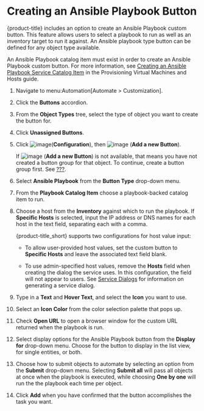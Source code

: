 # Creating an Ansible Playbook Button

{product-title} includes an option to create an Ansible Playbook custom
button. This feature allows users to select a playbook to run as well as
an inventory target to run it against. An Ansible playbook type button
can be defined for any object type available.

<div class="note">

An Ansible Playbook catalog item must exist in order to create an
Ansible Playbook custom button. For more information, see [Creating an
Ansible Playbook Service Catalog
Item](https://access.redhat.com/documentation/en-us/red_hat_cloudforms/4.5/html/provisioning_virtual_machines_and_hosts/catalogs-services#create-playbook-service-catalog-item)
in the Provisioning Virtual Machines and Hosts guide.

</div>

1.  Navigate to menu:Automation\[Automate \> Customization\].

2.  Click the **Buttons** accordion.

3.  From the **Object Types** tree, select the type of object you want
    to create the button for.

4.  Click **Unassigned Buttons**.

5.  Click ![image](../images/1847.png)(**Configuration**), then
    ![image](../images/1862.png) (**Add a new Button**).
    
    <div class="note">
    
    If ![image](../images/1862.png) (**Add a new Button**) is not
    available, that means you have not created a button group for that
    object. To continue, create a button group first. See
    [???](#create-custom-button-group).
    
    </div>

6.  Select **Ansible Playbook** from the **Button Type** drop-down menu.

7.  From the **Playbook Catalog Item** choose a playbook-backed catalog
    item to run.

8.  Choose a host from the **Inventory** against which to run the
    playbook. If **Specific Hosts** is selected, input the IP address or
    DNS names for each host in the text field, separating each with a
    comma.
    
    <div class="note">
    
    {product-title\_short} supports two configurations for host value
    input:
    
      - To allow user-provided host values, set the custom button to
        **Specific Hosts** and leave the associated text field blank.
    
      - To use admin-specified host values, remove the **Hosts** field
        when creating the dialog the service uses. In this
        configuration, the field will not appear to users. See [Service
        Dialogs](https://access.redhat.com/documentation/en-us/red_hat_cloudforms/4.7/html/provisioning_virtual_machines_and_hosts/catalogs-services#service-dialogs)
        for information on generating a service dialog.
    
    </div>

9.  Type in a **Text** and **Hover Text**, and select the **Icon** you
    want to use.

10. Select an **Icon Color** from the color selection palette that pops
    up.

11. Check **Open URL** to open a browser window for the custom URL
    returned when the playbook is run.

12. Select display options for the Ansible Playbook button from the
    **Display for** drop-down menu. Choose for the button to display in
    the list view, for single entities, or both.

13. Choose how to submit objects to automate by selecting an option from
    the **Submit** drop-down menu. Selecting **Submit all** will pass
    all objects at once when the playbook is executed, while choosing
    **One by one** will run the the playbook each time per object.

14. Click **Add** when you have confirmed that the button accomplishes
    the task you want.

